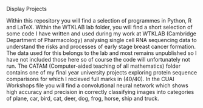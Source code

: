 Display Projects

Within this repository you will find a selection of programmes in Python, R and LaTeX. Within the WTKLAB lab folder, you will find a short selection of some code I have written and used during my work at WTKLAB (Cambridge Department of Pharmacology) analysing single cell RNA sequencing data to understand the risks and processes of early stage breast cancer formation. The data used for this belongs to the lab and most remains unpublished so I have not included those here so of course the code will unfortunately not run. The CATAM (Computer-aided teaching of all mathematics) folder contains one of my final year university projects exploring protein sequence comparisons for which I recieved full marks in (40/40). In the CUAI Workshops file you will find a convolutional neural network which shows high accuracy and precision in correctly classifying images into categories of plane, car, bird, cat, deer, dog, frog, horse, ship and truck.
